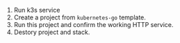 1. Run k3s service
2. Create a project from `kubernetes-go` template.
3. Run this project and confirm the working HTTP service.
4. Destory project and stack.
